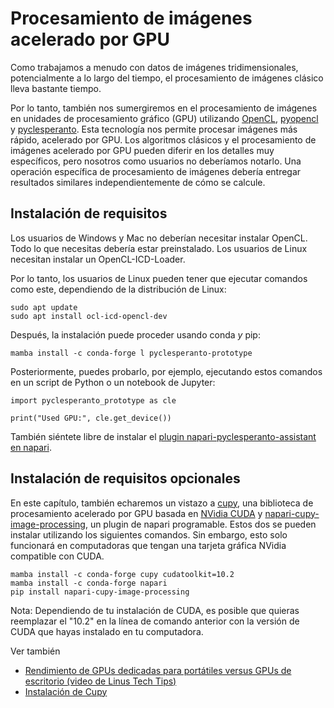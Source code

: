 # Procesamiento de imágenes acelerado por GPU

Como trabajamos a menudo con datos de imágenes tridimensionales, potencialmente a lo largo del tiempo, el procesamiento de imágenes clásico lleva bastante tiempo.

Por lo tanto, también nos sumergiremos en el procesamiento de imágenes en unidades de procesamiento gráfico (GPU) utilizando [OpenCL](https://www.khronos.org/opencl/), [pyopencl](https://documen.tician.de/pyopencl/) y [pyclesperanto](https://github.com/clesperanto/pyclesperanto_prototype). Esta tecnología nos permite procesar imágenes más rápido, acelerado por GPU. Los algoritmos clásicos y el procesamiento de imágenes acelerado por GPU pueden diferir en los detalles muy específicos, pero nosotros como usuarios no deberíamos notarlo. Una operación específica de procesamiento de imágenes debería entregar resultados similares independientemente de cómo se calcule.

## Instalación de requisitos
Los usuarios de Windows y Mac no deberían necesitar instalar OpenCL. Todo lo que necesitas debería estar preinstalado. Los usuarios de Linux necesitan instalar un OpenCL-ICD-Loader.

Por lo tanto, los usuarios de Linux pueden tener que ejecutar comandos como este, dependiendo de la distribución de Linux:

```
sudo apt update
sudo apt install ocl-icd-opencl-dev
```

Después, la instalación puede proceder usando conda _y_ pip:
```
mamba install -c conda-forge l pyclesperanto-prototype
```

Posteriormente, puedes probarlo, por ejemplo, ejecutando estos comandos en un script de Python o un notebook de Jupyter:
```
import pyclesperanto_prototype as cle

print("Used GPU:", cle.get_device())
```

También siéntete libre de instalar el [plugin napari-pyclesperanto-assistant en napari](https://clesperanto.github.io/napari_pyclesperanto_assistant/).

## Instalación de requisitos opcionales

En este capítulo, también echaremos un vistazo a [cupy](https://cupy.dev), una biblioteca de procesamiento acelerado por GPU basada en [NVidia CUDA](https://en.wikipedia.org/wiki/CUDA) y [napari-cupy-image-processing](https://github.com/haesleinhuepf/napari-cupy-image-processing), un plugin de napari programable. Estos dos se pueden instalar utilizando los siguientes comandos. Sin embargo, esto solo funcionará en computadoras que tengan una tarjeta gráfica NVidia compatible con CUDA.

```
mamba install -c conda-forge cupy cudatoolkit=10.2
mamba install -c conda-forge napari
pip install napari-cupy-image-processing
```

Nota: Dependiendo de tu instalación de CUDA, es posible que quieras reemplazar el "10.2" en la línea de comando anterior con la versión de CUDA que hayas instalado en tu computadora.

Ver también
* [Rendimiento de GPUs dedicadas para portátiles versus GPUs de escritorio (video de Linus Tech Tips)](https://www.youtube.com/watch?v=z9fk9d6pry4)
* [Instalación de Cupy](https://docs.cupy.dev/en/stable/install.html#installing-cupy)